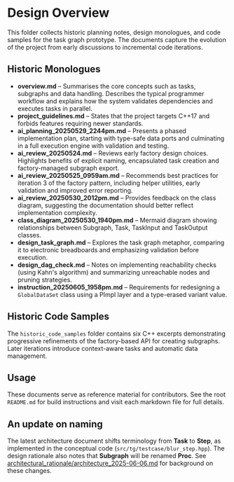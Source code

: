 # Design Overview

This folder collects historic planning notes, design monologues, and code samples for the task graph prototype. The documents capture the evolution of the project from early discussions to incremental code iterations.

## Historic Monologues

- **overview.md** – Summarises the core concepts such as tasks, subgraphs and data handling. Describes the typical programmer workflow and explains how the system validates dependencies and executes tasks in parallel.
- **project_guidelines.md** – States that the project targets C++17 and forbids features requiring newer standards.
- **ai_planning_20250529_2244pm.md** – Presents a phased implementation plan, starting with type-safe data ports and culminating in a full execution engine with validation and testing.
- **ai_review_20250524.md** – Reviews early factory design choices. Highlights benefits of explicit naming, encapsulated task creation and factory-managed subgraph export.
- **ai_review_20250525_0959am.md** – Recommends best practices for iteration 3 of the factory pattern, including helper utilities, early validation and improved error reporting.
- **ai_review_20250530_2012pm.md** – Provides feedback on the class diagram, suggesting the documentation should better reflect implementation complexity.
- **class_diagram_20250530_1940pm.md** – Mermaid diagram showing relationships between Subgraph, Task, TaskInput and TaskOutput classes.
- **design_task_graph.md** – Explores the task graph metaphor, comparing it to electronic breadboards and emphasizing validation before execution.
- **design_dag_check.md** – Notes on implementing reachability checks (using Kahn's algorithm) and summarizing unreachable nodes and pruning strategies.
- **instruction_20250605_1958pm.md** – Requirements for redesigning a `GlobalDataSet` class using a PImpl layer and a type-erased variant value.

## Historic Code Samples

The `historic_code_samples` folder contains six C++ excerpts demonstrating progressive refinements of the factory-based API for creating subgraphs. Later iterations introduce context-aware tasks and automatic data management.

## Usage

These documents serve as reference material for contributors. See the root `README.md` for build instructions and visit each markdown file for full details.

## An update on naming

The latest architecture document shifts terminology from **Task** to **Step**, as
implemented in the conceptual code (`src/tg/testcase/blur_step.hpp`). The design
rationale also notes that **Subgraph** will be renamed **Proc**. See
[architectural_rationale/architecture_2025-06-06.md](architectural_rationale/architecture_2025-06-06.md)
for background on these changes.
